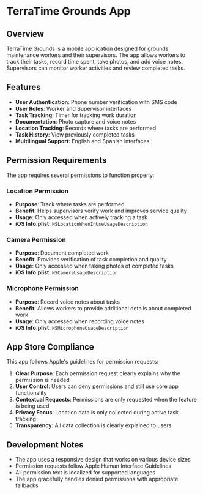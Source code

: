 # TerraTime Grounds App

## Overview

TerraTime Grounds is a mobile application designed for grounds maintenance workers and their supervisors. The app allows workers to track their tasks, record time spent, take photos, and add voice notes. Supervisors can monitor worker activities and review completed tasks.

## Features

- **User Authentication**: Phone number verification with SMS code
- **User Roles**: Worker and Supervisor interfaces
- **Task Tracking**: Timer for tracking work duration
- **Documentation**: Photo capture and voice notes
- **Location Tracking**: Records where tasks are performed
- **Task History**: View previously completed tasks
- **Multilingual Support**: English and Spanish interfaces

## Permission Requirements

The app requires several permissions to function properly:

### Location Permission
- **Purpose**: Track where tasks are performed
- **Benefit**: Helps supervisors verify work and improves service quality
- **Usage**: Only accessed when actively tracking a task
- **iOS Info.plist**: `NSLocationWhenInUseUsageDescription`

### Camera Permission
- **Purpose**: Document completed work
- **Benefit**: Provides verification of task completion and quality
- **Usage**: Only accessed when taking photos of completed tasks
- **iOS Info.plist**: `NSCameraUsageDescription`

### Microphone Permission
- **Purpose**: Record voice notes about tasks
- **Benefit**: Allows workers to provide additional details about completed work
- **Usage**: Only accessed when recording voice notes
- **iOS Info.plist**: `NSMicrophoneUsageDescription`

## App Store Compliance

This app follows Apple's guidelines for permission requests:

1. **Clear Purpose**: Each permission request clearly explains why the permission is needed
2. **User Control**: Users can deny permissions and still use core app functionality
3. **Contextual Requests**: Permissions are only requested when the feature is being used
4. **Privacy Focus**: Location data is only collected during active task tracking
5. **Transparency**: All data collection is clearly explained to users

## Development Notes

- The app uses a responsive design that works on various device sizes
- Permission requests follow Apple Human Interface Guidelines
- All permission text is localized for supported languages
- The app gracefully handles denied permissions with appropriate fallbacks